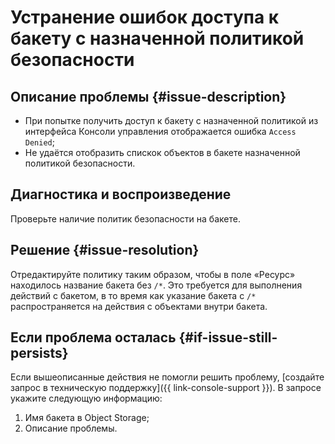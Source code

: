 # Устранение ошибок доступа к бакету с назначенной политикой безопасности


## Описание проблемы {#issue-description}

* При попытке получить доступ к бакету с назначенной политикой из интерфейса Консоли управления отображается ошибка `Access Denied`;
* Не удаётся отобразить спискок объектов в бакете назначенной политикой безопасности.

## Диагностика и воспроизведение

Проверьте наличие политик безопасности на бакете.

## Решение {#issue-resolution}

Отредактируйте политику таким образом, чтобы в поле  «Ресурс» находилось название бакета без `/*`.
Это требуется для выполнения действий с бакетом, в то время как указание бакета с `/*` распространяется на действия с объектами внутри бакета.

## Если проблема осталась {#if-issue-still-persists}

Если вышеописанные действия не помогли решить проблему, [создайте запрос в техническую поддержку]({{ link-console-support }}).
В запросе укажите следующую информацию:

1. Имя бакета в Object Storage;
2. Описание проблемы.